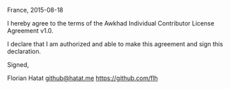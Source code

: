 France, 2015-08-18

I hereby agree to the terms of the Awkhad Individual Contributor License
Agreement v1.0.

I declare that I am authorized and able to make this agreement and sign this
declaration.

Signed,

Florian Hatat github@hatat.me https://github.com/flh
